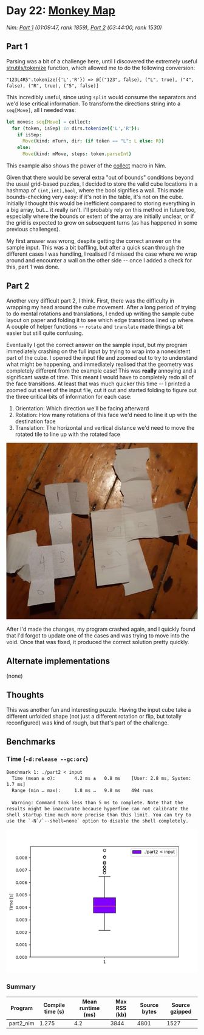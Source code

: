 # Day 22: [Monkey Map](https://adventofcode.com/2022/day/22)
*Nim: [Part 1](https://github.com/DestyNova/advent_of_code_2022/blob/main/22/part1.nim) (01:09:47, rank 1859), [Part 2](https://github.com/DestyNova/advent_of_code_2022/blob/main/22/part2.nim) (03:44:00, rank 1530)*

## Part 1

Parsing was a bit of a challenge here, until I discovered the extremely useful [strutils/tokenize](https://nim-lang.org/docs/strutils.html#tokenize.i%2Cstring%2Cset%5Bchar%5D) function, which allowed me to do the following conversion:

```
"123L4R5".tokenize({'L','R'}) => @[("123", false), ("L", true), ("4", false), ("R", true), ("5", false)]

```

This incredibly useful, since using `split` would consume the separators and we'd lose critical information. To transform the directions string into a `seq[Move]`, all I needed was:

```nim
let moves: seq[Move] = collect:
  for (token, isSep) in dirs.tokenize({'L','R'}):
    if isSep:
      Move(kind: mTurn, dir: (if token == "L": L else: R))
    else:
      Move(kind: mMove, steps: token.parseInt)
```

This example also shows the power of the [collect](https://nim-lang.org/docs/sugar.html#collect.m%2Cuntyped) macro in Nim.

Given that there would be several extra "out of bounds" conditions beyond the usual grid-based puzzles, I decided to store the valid cube locations in a hashmap of `(int,int),bool`, where the bool signifies a wall. This made bounds-checking very easy: if it's not in the table, it's not on the cube. Initially I thought this would be inefficient compared to storing everything in a big array, but... it really isn't. I'll probably rely on this method in future too, especially where the bounds or extent of the array are initially unclear, or if the grid is expected to grow on subsequent turns (as has happened in some previous challenges).

My first answer was wrong, despite getting the correct answer on the sample input. This was a bit baffling, but after a quick scan through the different cases I was handling, I realised I'd missed the case where we wrap around and encounter a wall on the other side -- once I added a check for this, part 1 was done.

## Part 2

Another very difficult part 2, I think. First, there was the difficulty in wrapping my head around the cube movement. After a long period of trying to do mental rotations and translations, I ended up writing the sample cube layout on paper and folding it to see which edge transitions lined up where. A couple of helper functions -- `rotate` and `translate` made things a bit easier but still quite confusing.

Eventually I got the correct answer on the sample input, but my program immediately crashing on the full input by trying to wrap into a nonexistent part of the cube.
I opened the input file and zoomed out to try to understand what might be happening, and immediately realised that the geometry was completely different from the example case! This was __really__ annoying and a significant waste of time. This meant I would have to completely redo all of the face transitions. At least that was much quicker this time -- I printed a zoomed out sheet of the input file, cut it out and started folding to figure out the three critical bits of information for each case:

1. Orientation: Which direction we'll be facing afterward
2. Rotation: How many rotations of this face we'd need to line it up with the destination face
3. Translation: The horizontal and vertical distance we'd need to move the rotated tile to line up with the rotated face

![Photo of my printed full input file and sample input, cut for folding into cubes](cube-sheets.jpg)

After I'd made the changes, my program crashed again, and I quickly found that I'd forgot to update one of the cases and was trying to move into the void. Once that was fixed, it produced the correct solution pretty quickly.

## Alternate implementations

(none)

## Thoughts

This was another fun and interesting puzzle. Having the input cube take a different unfolded shape (not just a different rotation or flip, but totally reconfigured) was kind of rough, but that's part of the challenge.

## Benchmarks

### Time (`-d:release --gc:orc`)

```
Benchmark 1: ./part2 < input
  Time (mean ± σ):       4.2 ms ±   0.8 ms    [User: 2.8 ms, System: 1.7 ms]
  Range (min … max):     1.8 ms …   9.8 ms    494 runs
 
  Warning: Command took less than 5 ms to complete. Note that the results might be inaccurate because hyperfine can not calibrate the shell startup time much more precise than this limit. You can try to use the `-N`/`--shell=none` option to disable the shell completely.
```

![Boxplot of runtime benchmark results](runtime.png)

### Summary

Program             | Compile time (s) | Mean runtime (ms) | Max RSS (kb) | Source bytes | Source gzipped
---                 | ---              | ---               | ---          | ---          | ---
part2_nim           | 1.275            | 4.2               | 3844         | 4801         | 1527
